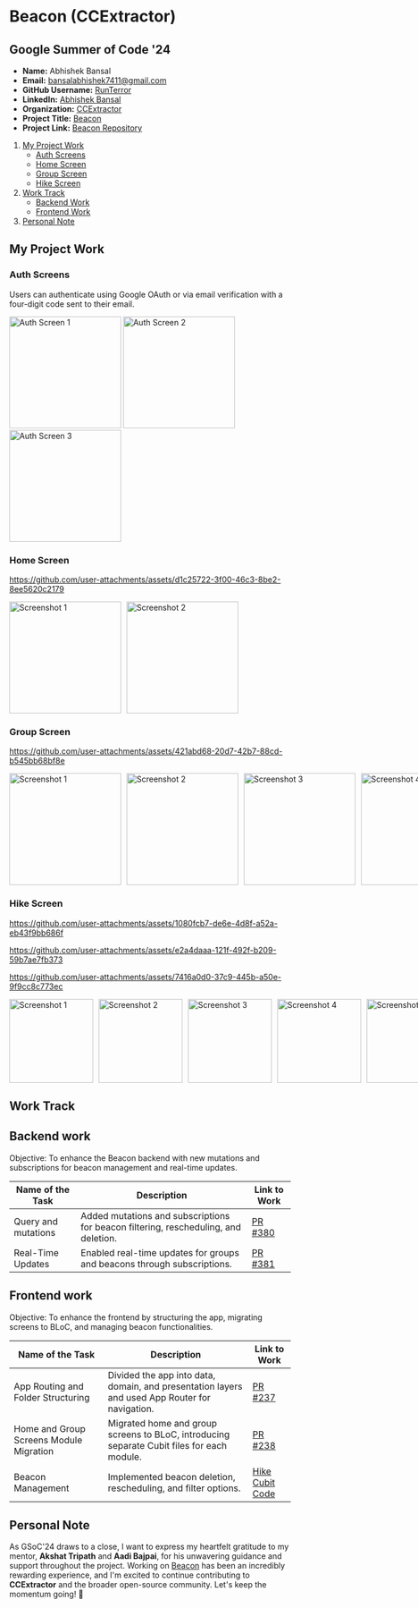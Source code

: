 # Beacon (CCExtractor)

## Google Summer of Code '24

- **Name:** Abhishek Bansal
- **Email:** [bansalabhishek7411@gmail.com](mailto:bansalabhishek7411@gmail.com)
- **GitHub Username:** [RunTerror](https://github.com/RunTerror)
- **LinkedIn:** [Abhishek Bansal](https://www.linkedin.com/in/abhishek-bansal-123456789/) 
- **Organization:** [CCExtractor](https://ccextractor.org/)
- **Project Title:** [Beacon](https://github.com/CCExtractor/beacon)
- **Project Link:** [Beacon Repository](https://github.com/CCExtractor/beacon)



1. [My Project Work](#my-project-work)
   - [Auth Screens](#auth-screens)
   - [Home Screen](#home-screen)
   - [Group Screen](#group-screen)
   - [Hike Screen](#hike-screen)
2. [Work Track](#work-track)
   - [Backend Work](#backend-work)
   - [Frontend Work](#frontend-work)
3. [Personal Note](#personal-note)

## My Project Work

### Auth Screens

Users can authenticate using Google OAuth or via email verification with a four-digit code sent to their email.

<p>
  <img width="200" src="https://github.com/user-attachments/assets/19bb49c0-0346-416e-b28d-1541185552b0" alt="Auth Screen 1">
  <img width="200" src="https://github.com/user-attachments/assets/18a5c323-4929-4c0f-afa0-3c01a62378a4" alt="Auth Screen 2">
  <img width="200" src="https://github.com/user-attachments/assets/030bfb21-d36a-42ff-8926-114ade282fdc" alt="Auth Screen 3">
</p>


### Home Screen

https://github.com/user-attachments/assets/d1c25722-3f00-46c3-8be2-8ee5620c2179
<div style="display: flex; gap: 10px;">
  <img width="200" src="https://github.com/user-attachments/assets/0cc28c81-d6ac-440c-ab50-2b706171be18" alt="Screenshot 1">
  <img width="200" src="https://github.com/user-attachments/assets/da016ef3-75ca-4ffd-9d60-ec58117afaf8" alt="Screenshot 2">
</div>


### Group Screen


https://github.com/user-attachments/assets/421abd68-20d7-42b7-88cd-b545bb68bf8e

<div style="display: flex; gap: 10px;">
  <img width="200" src="https://github.com/user-attachments/assets/451e8d15-5147-463d-b4c0-b8843ed1f847" alt="Screenshot 1">
  <img width="200" src="https://github.com/user-attachments/assets/430af009-7693-4797-b253-9297b712a9b3" alt="Screenshot 2">
  <img width="200" src="https://github.com/user-attachments/assets/fc052bee-02cd-4620-8489-44c9854ee96b" alt="Screenshot 3">
  <img width="200" src="https://github.com/user-attachments/assets/52494642-88d3-4ca5-a316-eb06e0449ba4" alt="Screenshot 4">
  <img width="200" src="https://github.com/user-attachments/assets/88002820-cd6e-495f-9967-ec92ef732672" alt="Screenshot 5">
  <img width="200" src="https://github.com/user-attachments/assets/419926b7-4512-4703-9a1b-08ce6e1176b7" alt="Screenshot 6">
  <img width="200" src="https://github.com/user-attachments/assets/c4eac045-2972-44ff-ae71-369cfeab85b3" alt="Screenshot 7">
</div>


### Hike Screen

https://github.com/user-attachments/assets/1080fcb7-de6e-4d8f-a52a-eb43f9bb686f


https://github.com/user-attachments/assets/e2a4daaa-121f-492f-b209-59b7ae7fb373


https://github.com/user-attachments/assets/7416a0d0-37c9-445b-a50e-9f9cc8c773ec



<div style="display: flex; gap: 10px;">
  <img width="150" src="https://github.com/user-attachments/assets/c4cb2b4f-0bbc-4638-aab3-d0957fc0fab8" alt="Screenshot 1">
  <img width="150" src="https://github.com/user-attachments/assets/f27d0fa9-09fb-4ba5-8956-1ab5ac96f985" alt="Screenshot 2">
  <img width="150" src="https://github.com/user-attachments/assets/7f198da2-f520-4557-9943-92238a755554" alt="Screenshot 3">
  <img width="150" src="https://github.com/user-attachments/assets/4b977827-e387-43b6-8f13-41195588f231" alt="Screenshot 4">
  <img width="150" src="https://github.com/user-attachments/assets/0643c2b4-281c-4f8d-8fab-f511cdbf20f6" alt="Screenshot 5">
</div>




## Work Track

## Backend work

Objective: To enhance the Beacon backend with new mutations and subscriptions for beacon management and real-time updates.

| Name of the Task                  | Description                                                                                          | Link to Work                                                                                                                                                     |
|----------------------------------|------------------------------------------------------------------------------------------------------|-------------------------------------------------------------------------------------------------------------------------------------------------------------------|
| Query and mutations             | Added mutations and subscriptions for beacon filtering, rescheduling, and deletion.                 | [PR #380](https://github.com/CCExtractor/beacon-backend/pull/380)                                                                                              |
| Real-Time Updates               | Enabled real-time updates for groups and beacons through subscriptions.                             | [PR #381](https://github.com/CCExtractor/beacon-backend/pull/381)                                                                                              |


## Frontend work

Objective: To enhance the frontend by structuring the app, migrating screens to BLoC, and managing beacon functionalities.

| Name of the Task                       | Description                                                                                             | Link to Work                                                                                                                               |
|---------------------------------------|---------------------------------------------------------------------------------------------------------|---------------------------------------------------------------------------------------------------------------------------------------------|
| App Routing and Folder Structuring    | Divided the app into data, domain, and presentation layers and used App Router for navigation.          | [PR #237](https://github.com/CCExtractor/beacon/pull/237)                                                                                  |
| Home and Group Screens Module Migration | Migrated home and group screens to BLoC, introducing separate Cubit files for each module.              | [PR #238](https://github.com/CCExtractor/beacon/pull/238/files)                                                                                                                     |
| Beacon Management                     | Implemented beacon deletion, rescheduling, and filter options.                                         | [Hike Cubit Code](https://github.com/CCExtractor/beacon/blob/36e489cf10c7058e94aeca11af720567966a370f/lib/presentation/hike/cubit/location_cubit/location_cubit.dart) |






## Personal Note

As GSoC'24 draws to a close, I want to express my heartfelt gratitude to my mentor, **Akshat Tripath** and **Aadi Bajpai**, for his unwavering guidance and support throughout the project. Working on [Beacon](https://github.com/CCExtractor/beacon) has been an incredibly rewarding experience, and I'm excited to continue contributing to **CCExtractor** and the broader open-source community. Let's keep the momentum going! 🚀
